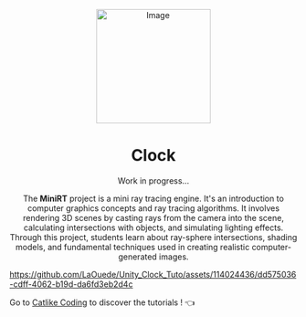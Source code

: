 <p align="center">
  <img width="200" alt="Image" src="https://github.com/LaOuede/Unity_Clock_Tuto/assets/114024436/dee98757-e153-41db-928c-505b9ee45fc3">
</p>

<h1 align=center>Clock</h1>

<p align=center>
Work in progress...
</p>

<div align=center>
  
The <b>MiniRT</b> project is a mini ray tracing engine. It's an introduction to computer graphics concepts and ray tracing algorithms. It involves rendering 3D scenes by casting rays from the camera into the scene, calculating intersections with objects, and simulating lighting effects. Through this project, students learn about ray-sphere intersections, shading models, and fundamental techniques used in creating realistic computer-generated images.

</div>

https://github.com/LaOuede/Unity_Clock_Tuto/assets/114024436/dd575036-cdff-4062-b19d-da6fd3eb2d4c
  
Go to [Catlike Coding](https://catlikecoding.com/unity/tutorials/) to discover the tutorials ! 👈
</div>

